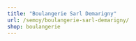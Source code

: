 ```yaml
---
title: "Boulangerie Sarl Demarigny"
url: /semoy/boulangerie-sarl-demarigny/
shop: boulangerie
---
```

